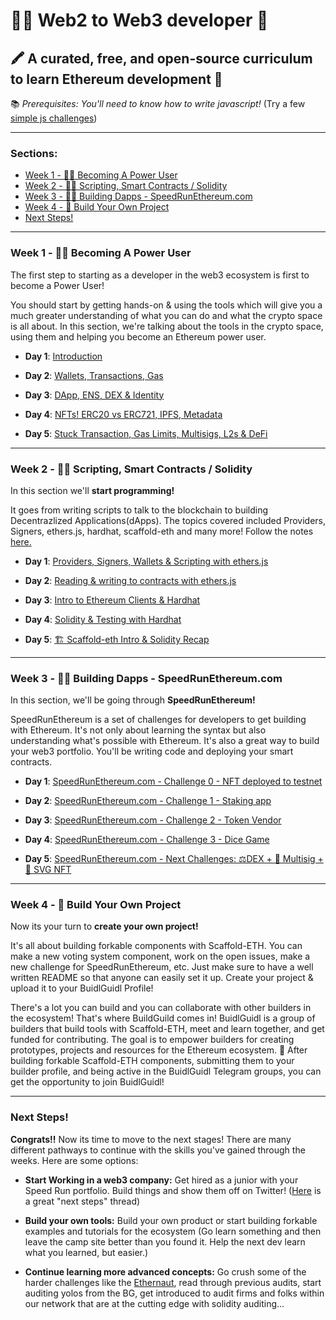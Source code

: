 # 👩‍💻 Web2 to Web3 developer 🚀 

## 🖍 A curated, free, and open-source curriculum to learn Ethereum development 🏅

📚  *Prerequisites: You'll need to know how to write javascript!* (Try a few [simple js challenges](https://github.com/carletex/js-challenges)) 

---

### Sections:
- [Week 1 - 👩‍🔬 Becoming A Power User](#week-1----becoming-a-power-user)
- [Week 2 - 👩‍🚀 Scripting, Smart Contracts / Solidity](#week-2----scripting-smart-contracts--solidity)
- [Week 3 - 🧙‍♀️ Building Dapps - SpeedRunEthereum.com](#week-3---%EF%B8%8F-building-dapps---speedrunethereumcom)
- [Week 4 - 🚢  Build Your Own Project](#week-4-----build-your-own-project)
- [Next Steps!](#next-steps)
---

### Week 1 - 👩‍🔬 Becoming A Power User

The first step to starting as a developer in the web3 ecosystem is first to become a Power User!

You should start by getting hands-on & using the tools which will give you a much greater understanding of what you can do and what the crypto space is all about. In this section, we're talking about the tools in the crypto space, using them and helping you become an Ethereum power user.

- **Day 1**: [Introduction](https://youtu.be/zuJ-elbo88E)

- **Day 2**: [Wallets, Transactions, Gas](https://youtu.be/_GjPeRLCREA)
   
- **Day 3**: [DApp, ENS, DEX & Identity](https://youtu.be/wYSMNdIRoII)  
   
- **Day 4**: [NFTs! ERC20 vs ERC721, IPFS, Metadata](https://youtu.be/NOdrEpnoCiM)
   
- **Day 5**: [Stuck Transaction, Gas Limits, Multisigs, L2s & DeFi](https://youtu.be/11QTT6BK5j0)
 
---

### Week 2 - 👩‍🚀 Scripting, Smart Contracts / Solidity 

In this section we'll **start programming!** 

It goes from writing scripts to talk to the blockchain to building Decentrazlized Applications(dApps). The topics covered included Providers, Signers, ethers.js, hardhat, scaffold-eth and many more! Follow the notes [here.](https://github.com/austintgriffith/web2-to-web3-curriculum/blob/main/week1/week-1-notes.md)

- **Day 1**: [Providers, Signers, Wallets & Scripting with ethers.js](https://youtu.be/m2AJAcWk394)
   
- **Day 2**: [Reading & writing to contracts with ethers.js](https://youtu.be/9qt35swYSUg)

- **Day 3**: [Intro to Ethereum Clients & Hardhat](https://youtu.be/7EwDOV4nEcY)
  
- **Day 4**: [Solidity & Testing with Hardhat](https://youtu.be/KjzH5EPCA-A)
   
- **Day 5**: [🏗 Scaffold-eth Intro & Solidity Recap](https://youtu.be/7pIzfm7hxQk)

---

### Week 3 - 🧙‍♀️ Building Dapps - SpeedRunEthereum.com

In this section, we'll be going through **SpeedRunEthereum!** 

SpeedRunEthereum is a set of challenges for developers to get building with Ethereum. It's not only about learning the syntax but also understanding what's possible with Ethereum. It's also a great way to build your web3 portfolio. You'll be writing code and deploying your smart contracts. 
   
- **Day 1**: [SpeedRunEthereum.com - Challenge 0 - NFT deployed to testnet](https://youtu.be/ej_RgaO1Pr0)

- **Day 2**: [SpeedRunEthereum.com - Challenge 1 - Staking app](https://youtu.be/DcOzXhaxtt4)

- **Day 3**: [SpeedRunEthereum.com - Challenge 2 - Token Vendor](https://youtu.be/OvBrInI5VbM)

- **Day 4**: [SpeedRunEthereum.com - Challenge 3 -  Dice Game](https://youtu.be/IMEmwxTDnBw)

- **Day 5**: [SpeedRunEthereum.com - Next Challenges: ⚖️DEX + 👛 Multisig + 🎫 SVG NFT](https://youtu.be/IMEmwxTDnBw)

---

### Week 4 - 🚢  Build Your Own Project 

Now its your turn to **create your own project!** 

It's all about building forkable components with Scaffold-ETH. You can make a new voting system component, work on the open issues, make a new challenge for SpeedRunEthereum, etc. Just make sure to have a well written README so that anyone can easily set it up. Create your project & upload it to your BuidlGuidl Profile! 

There's a lot you can build and you can collaborate with other builders in the ecosystem! That's where BuildGuild comes in! BuidlGuidl is a group of builders that build tools with Scaffold-ETH, meet and learn together, and get funded for contributing. The goal is to empower builders for creating prototypes, projects and resources for the Ethereum ecosystem. 🌟 After building forkable Scaffold-ETH components, submitting them to your builder profile, and being active in the BuidlGuidl Telegram groups, you can get the opportunity to join BuidlGuidl!

---

### Next Steps!

**Congrats!!** Now its time to move to the next stages! There are many different pathways to continue with the skills you've gained through the weeks. Here are some options:

- **Start Working in a web3 company:** Get hired as a junior with your Speed Run portfolio. Build things and show them off on Twitter!  ([Here](https://twitter.com/austingriffith/status/1478760479275175940?s=20&t=0zGF8M_7Hoeuy-D6LDoFpA) is a great "next steps" thread)

- **Build your own tools:** Build your own product or start building forkable examples and tutorials for the ecosystem 
(Go learn something and then leave the camp site better than you found it. Help the next dev learn what you learned, but easier.) 

- **Continue learning more advanced concepts:** Go crush some of the harder challenges like the [Ethernaut](https://ethernaut.openzeppelin.com/), read through previous audits, start auditing yolos from the BG, get introduced to audit firms and folks within our network that are at the cutting edge with solidity auditing...

